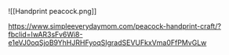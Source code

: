 ![[Handprint peacock.png]]

https://www.simpleeverydaymom.com/peacock-handprint-craft/?fbclid=IwAR3sFv6Wi8-e1eVJ0oqSjoB9YhHJRHFyoqSIgradSEVUFkxVma0FfPMvGLw